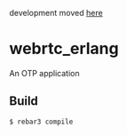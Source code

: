 development moved [here](https://github.com/lambdaclass/webrtc-server)

webrtc_erlang
=====

An OTP application

Build
-----

    $ rebar3 compile
